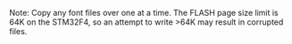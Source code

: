 Note:  Copy any font files over one at a time.  The FLASH page size limit is 64K on the STM32F4, so an attempt to write >64K may result in corrupted files.

